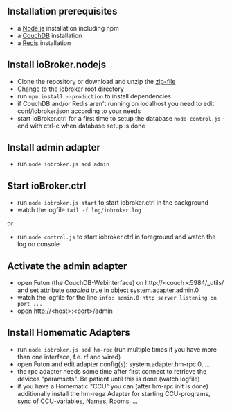 
## Installation prerequisites

* a [Node.js](http://nodejs.org) installation including npm
* a [CouchDB](http://couchdb.apache.org/) installation
* a [Redis](http://redis.io/) installation

## Install ioBroker.nodejs

* Clone the repository or download and unzip the [zip-file]()
* Change to the iobroker root directory
* run ```npm install --production``` to install dependencies
* if CouchDB and/or Redis aren't running on localhost you need to edit conf/iobroker.json according to your needs
* start ioBroker.ctrl for a first time to setup the database ```node control.js``` - end with ctrl-c when database setup is done

## Install admin adapter

* run ```node iobroker.js add admin```

## Start ioBroker.ctrl

* run ```node iobroker.js start``` to start iobroker.ctrl in the background
* watch the logfile ```tail -f log/iobroker.log```

or

* run ```node control.js``` to start iobroker.ctrl in foreground and watch the log on console

## Activate the admin adapter

* open Futon (the CouchDB-Webinterface) on http://&lt;couch&gt;:5984/_utils/ and set attribute *enabled* true in object system.adapter.admin.0
* watch the logfile for the line ```info: admin.0 http server listening on port ...```
* open http://&lt;host&gt;:&lt;port&gt;/admin


## Install Homematic Adapters

* run ```node iobroker.js add hm-rpc``` (run multiple times if you have more than one interface, f.e. rf and wired)
* open Futon and edit adapter config(s): system.adapter.hm-rpc.0, ...
* the rpc adapter needs some time after first connect to retrieve the devices "paramsets". Be patient until this is done (watch logfile)
* if you have a Homematic "CCU" you can (after hm-rpc init is done) additionally install the hm-rega Adapter for starting CCU-programs, sync of CCU-variables, Names, Rooms, ...